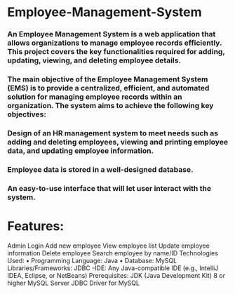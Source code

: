 # Employee-Management-System
### An Employee Management System is a  web application that allows organizations to manage employee records efficiently. This project covers the key functionalities required for adding, updating, viewing, and deleting employee details.
 ### The main objective of the Employee Management System (EMS) is to provide a centralized, efficient, and automated solution for managing employee records within an organization. The system aims to achieve the following key objectives:
### Design of an HR management system to meet needs such as adding and deleting employees, viewing and printing employee data, and updating employee information.
### Employee data is stored in a well-designed database.
### An easy-to-use interface that will let user interact with the system.
# Features:
 Admin Login
 Add new employee
 View employee list
 Update employee information
 Delete employee
 Search employee by name/ID
 Technologies Used:
 •	Programming Language: Java
 •	Database: MySQL
 Libraries/Frameworks: JDBC
-IDE: Any Java-compatible IDE (e.g.,
IntelliJ IDEA, Eclipse, or NetBeans)
Prerequisites:
JDK (Java Development Kit) 8 or higher
MySQL Server
JDBC Driver for MySQL 
